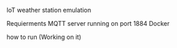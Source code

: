 IoT weather station emulation

Requierments MQTT server running on port 1884
Docker

how to run (Working on it)
